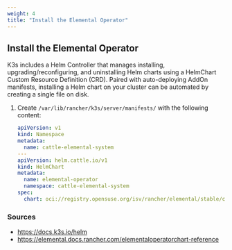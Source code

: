 ```yaml
---
weight: 4
title: "Install the Elemental Operator"
---
```


## Install the Elemental Operator
K3s includes a Helm Controller that manages installing, upgrading/reconfiguring, and uninstalling Helm charts using a HelmChart Custom Resource Definition (CRD). Paired with auto-deploying AddOn manifests, installing a Helm chart on your cluster can be automated by creating a single file on disk.

1. Create `/var/lib/rancher/k3s/server/manifests/` with the following content:
    ```yaml
    apiVersion: v1
    kind: Namespace
    metadata:
      name: cattle-elemental-system
    ---
    apiVersion: helm.cattle.io/v1
    kind: HelmChart
    metadata:
      name: elemental-operator
      namespace: cattle-elemental-system
    spec:
      chart: oci://registry.opensuse.org/isv/rancher/elemental/stable/charts/rancher/elemental-operator-chart
    ```

### Sources
- https://docs.k3s.io/helm
- https://elemental.docs.rancher.com/elementaloperatorchart-reference